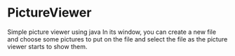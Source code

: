 # PictureViewer
Simple picture viewer using java
In its window, you can create a new file and choose some pictures to put on the file and select the file as the picture viewer starts to
show them.
